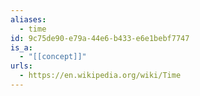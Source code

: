 ```yaml
---
aliases:
  - time
id: 9c75de90-e79a-44e6-b433-e6e1bebf7747
is_a:
  - "[[concept]]"
urls:
  - https://en.wikipedia.org/wiki/Time
---
```

